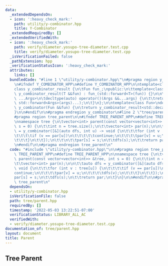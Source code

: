 ```yaml
---
data:
  _extendedDependsOn:
  - icon: ':heavy_check_mark:'
    path: utility/y-combinator.hpp
    title: Y-Combinator
  _extendedRequiredBy: []
  _extendedVerifiedWith:
  - icon: ':heavy_check_mark:'
    path: verify/diameter.yosupo-tree-diameter.test.cpp
    title: verify/diameter.yosupo-tree-diameter.test.cpp
  _isVerificationFailed: false
  _pathExtension: hpp
  _verificationStatusIcon: ':heavy_check_mark:'
  attributes:
    links: []
  bundledCode: "#line 1 \"utility/y-combinator.hpp\"\n#pragma region y_combinator\n\
    \n#ifndef Y_COMBINATOR_HPP\n#define Y_COMBINATOR_HPP\n\ntemplate<class Fun>\n\
    class y_combinator_result {\n\tFun fun_;\npublic:\n\ttemplate<class T>\n\texplicit\
    \ y_combinator_result(T &&fun) : fun_(std::forward<T>(fun)) {}\n\n\ttemplate<class\
    \ ...Args>\n\tdecltype(auto) operator()(Args &&...args) {\n\t\treturn fun_(std::ref(*this),\
    \ std::forward<Args>(args)...);\n\t}\n};\n\ntemplate<class Fun>\ndecltype(auto)\
    \ y_combinator(Fun &&fun) {\n\treturn y_combinator_result<std::decay_t<Fun>>(std::forward<Fun>(fun));\n\
    }\n\n#endif\n\n#pragma endregion y_combinator\n#line 2 \"tree/parent.hpp\"\n\n\
    #pragma region tree_parent\n\n#ifndef TREE_PARENT_HPP\n#define TREE_PARENT_HPP\n\
    \nnamespace tree {\n\tvector<int> parent(const vector<vector<int>> &tree, int\
    \ s = 0) {\n\t\tint n = tree.size();\n\t\tvector<int> par(n);\n\n\t\tauto dfs\
    \ = y_combinator([&](auto dfs, int u) -> void {\n\t\t\tfor (int v : tree[u]) {\n\
    \t\t\t\tif (v == par[u])\n\t\t\t\t\tcontinue;\n\t\t\t\tpar[v] = u;\n\t\t\t\tdfs(v);\n\
    \t\t\t}\n\t\t});\n\t\t\n\t\tpar[s] = s;\n\t\tdfs(s);\n\t\treturn par;\n\t}\n}\n\
    \n#endif\n\n#pragma endregion tree_parent\n"
  code: "#include \"utility/y-combinator.hpp\"\n\n#pragma region tree_parent\n\n#ifndef\
    \ TREE_PARENT_HPP\n#define TREE_PARENT_HPP\n\nnamespace tree {\n\tvector<int>\
    \ parent(const vector<vector<int>> &tree, int s = 0) {\n\t\tint n = tree.size();\n\
    \t\tvector<int> par(n);\n\n\t\tauto dfs = y_combinator([&](auto dfs, int u) ->\
    \ void {\n\t\t\tfor (int v : tree[u]) {\n\t\t\t\tif (v == par[u])\n\t\t\t\t\t\
    continue;\n\t\t\t\tpar[v] = u;\n\t\t\t\tdfs(v);\n\t\t\t}\n\t\t});\n\t\t\n\t\t\
    par[s] = s;\n\t\tdfs(s);\n\t\treturn par;\n\t}\n}\n\n#endif\n\n#pragma endregion\
    \ tree_parent\n"
  dependsOn:
  - utility/y-combinator.hpp
  isVerificationFile: false
  path: tree/parent.hpp
  requiredBy: []
  timestamp: '2022-05-03 13:22:51-07:00'
  verificationStatus: LIBRARY_ALL_AC
  verifiedWith:
  - verify/diameter.yosupo-tree-diameter.test.cpp
documentation_of: tree/parent.hpp
layout: document
title: Parent
---
```


## Tree Parent